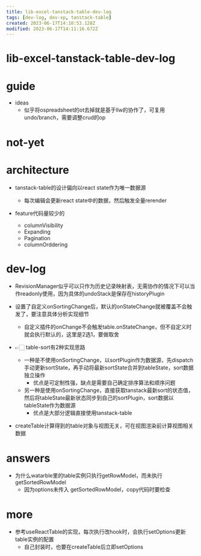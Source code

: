 ```yaml
---
title: lib-excel-tanstack-table-dev-log
tags: [dev-log, dev-xp, tanstack-table]
created: 2023-06-17T14:10:53.128Z
modified: 2023-06-17T14:11:16.672Z
---
```


# lib-excel-tanstack-table-dev-log

# guide

- ideas
  - 似乎将ospreadsheet的ot去掉就是基于llw的协作了，可复用undo/branch，需要调整crud的op
# not-yet

# architecture
- tanstack-table的设计偏向以react state作为唯一数据源
  - 每次编辑会更新react state中的数据，然后触发全量rerender

- feature代码量较少的
  - columnVisibility
  - Expanding
  - Pagination
  - columnOrddering
# dev-log
- RevisionManager似乎可以只作为历史记录映射表，无需协作的情况下可以当作readonly使用，因为具体的undoStack是保存在historyPlugin

- 设置了自定义onSortingChange后，默认的onStateChange就被覆盖不会触发了，要注意具体分析实现细节
  - 自定义插件的onChange不会触发table.onStateChange，但不自定义时就会执行默认的，这里是2选1，要做取舍

- 👉🏻 table-sort有2种实现思路
  - 一种是不使用onSortingChange，以sortPlugin作为数据源，先dispatch手动更新sortState，再手动将最新sortState合并到tableState，sort数据独立操作
    - 优点是可定制性强，缺点是需要自己确定排序算法和顺序问题
  - 另一种是使用onSortingChange，直接获取tanstack最新sort的状态值，然后将tableState最新状态同步到自己的sortPlugin，sort数据以tableState作为数据源
    - 优点是大部分逻辑直接使用tanstack-table

- createTable计算得到的table对象与视图无关，可在视图渲染前计算视图相关数据
# answers
- 为什么watarble里的table实例只执行getRowModel，而未执行 getSortedRowModel
  - 因为options未传入 getSortedRowModel，copy代码时要检查
# more
- 参考useReactTable的实现，每次执行改hook时，会执行setOptions更新table实例的配置
  - 自己封装时，也要在createTable后立即setOptions
